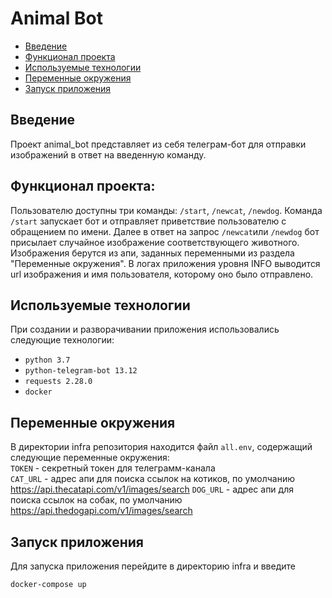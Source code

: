 # Animal Bot
- [Введение](#введение)
- [Функционал проекта](#функционал-проекта)
- [Используемые технологии](#используемые-технологии)
- [Переменные окружения](#переменные-окружения)
- [Запуск приложения](#запуск-приложения)

## Введение
Проект animal_bot представляет из себя телеграм-бот для отправки изображений в ответ на введенную команду.

## Функционал проекта:
Пользователю доступны три команды: ```/start```, ```/newcat```, ```/newdog```. Команда ```/start``` запускает бот и отправляет приветствие пользователю с обращением по имени. Далее в ответ на запрос ```/newcat```или ```/newdog``` бот присылает случайное изображение соответствующего животного. Изображения берутся из апи, заданных переменными из раздела "Переменные окружения". В логах приложения уровня INFO выводится url изображения и имя пользователя, которому оно было отправлено.

## Используемые технологии
При создании и разворачивании приложения использовались следующие технологии:
- ```python 3.7```
- ```python-telegram-bot 13.12```
- ```requests 2.28.0```
- ```docker```

## Переменные окружения
В директории infra репозитория находится файл ```all.env```, содержащий следующие переменные окружения:\
```TOKEN``` - секретный токен для телеграмм-канала\
```CAT_URL``` - адрес апи для поиска ссылок на котиков, по умолчанию https://api.thecatapi.com/v1/images/search
```DOG_URL``` - адрес апи для поиска ссылок на собак, по умолчанию https://api.thedogapi.com/v1/images/search

## Запуск приложения
Для запуска приложения перейдите в директорию infra и введите 
```
docker-compose up
```

